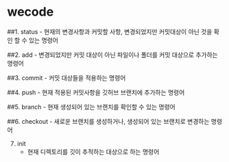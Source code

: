 # wecode

##1. status
    - 현재의 변경사항과 커밋할 사항, 변경되었지만 커밋대상이 아닌 것을 확인 할 수 있는 명령어

##2. add
    - 변경되었지만 커밋 대상이 아닌 파일이나 폴더를 커밋 대상으로 추가하는 명령어

##3. commit
    - 커밋 대상들을 적용하는 명령어

##4. push
    - 현재 적용된 커밋사항을 깃허브 브랜치에 추가하는 명령어

##5. branch
    - 현재 생성되어 있는 브랜치를 확인할 수 있는 명령어

##6. checkout
    - 새로운 브랜치를 생성하거나, 생성되어 있는 브랜치로 변경하는 명령어

7. init
    - 현재 디렉토리를 깃이 추적하는 대상으로 하는 명령어
